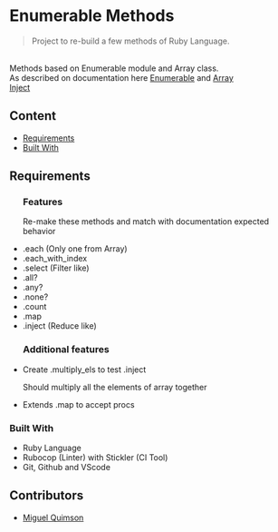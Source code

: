 # Enumerable Methods
> Project to re-build a few methods of Ruby Language.

<br>Methods based on Enumerable module and Array class.<br>
As described on documentation here [Enumerable](https://ruby-doc.org/core-2.7.0/Enumerable.html)
and [Array](https://ruby-doc.org/core-2.4.1/Array.html#method-i-each)
<br>[Inject](https://svn.ruby-lang.org/cgi-bin/viewvc.cgi/trunk/enum.c?view=markup&pathrev=54162)


## Content

* [Requirements](#requirements)
* [Built With](#built-with)


## Requirements

<ul>
  <h3>Features</h3>
  <p>Re-make these methods and match with documentation expected behavior</p>
  <li>.each (Only one from Array)</li>
  <li>.each_with_index</li>
  <li>.select (Filter like)</li>
  <li>.all?</li>
  <li>.any?</li>
  <li>.none?</li>
  <li>.count</li>
  <li>.map</li>
  <li>.inject (Reduce like)</li>
</ul>

<ul>
  <h3>Additional features</h3>
  <li>Create .multiply_els to test .inject</li>
  <p>Should multiply all the elements of array together</p>
  <li>Extends .map to accept procs</li>
</ul>

### Built With

- Ruby Language <br>
- Rubocop (Linter) with Stickler (CI Tool)<br>
- Git, Github and VScode <br>

## Contributors

- [Miguel Quimson](https://github.com/pyven)
